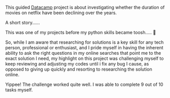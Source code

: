 This guided [Datacamp](https://app.datacamp.com/workspace/w/46c5c4a6-6428-418a-9f49-5f4761fd0733) project is about investigating whether the duration of movies on netflix have been declining over the years. 

A short story......

This was one of my projects before my python skills became toosh..... :star_struck:

So, while I am aware that researching for solutions is a key skill for any tech person, professional or enthusiast, and I pride myself in having the inherent ability to ask the right questions in my online searches that point me to the exact solution I need, my highlight on this project was challenging myself to keep reviewing and adjusting my codes until i fix any bug I cause, as opposed to giving up quickly and resorting to researching the solution online.

Yippee! The challenge worked quite well. I was able to complete 9 out of 10 tasks myself.



